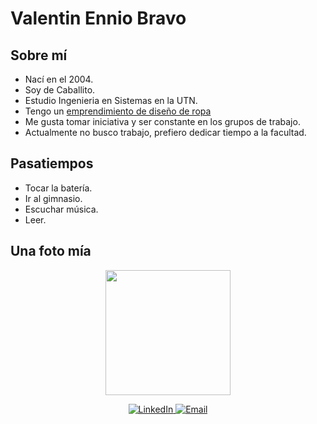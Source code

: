 # Valentin Ennio Bravo
## Sobre mí
- Nací en el 2004.
- Soy de Caballito.
- Estudio Ingenieria en Sistemas en la UTN.
- Tengo un [emprendimiento de diseño de ropa](https://es.fiverr.com/valenennio/create-an-incredible-tshirt-or-hoodie-streetwear-design)
- Me gusta tomar iniciativa y ser constante en los grupos de trabajo.
- Actualmente no busco trabajo, prefiero dedicar tiempo a la facultad.
## Pasatiempos
- Tocar la batería.
- Ir al gimnasio.
- Escuchar música.
- Leer.
## Una foto mía
<p align=center>
  <image src = "https://github.com/pdepviernestm/2024-presentacion-VEBravo/assets/146397261/06146798-4b88-4448-a4de-d3b1b0b673a3" height=auto width=200px>
</p>
<p align="center">
  <a href="https://www.linkedin.com/in/bravovalentinennio/">
    <img src="https://img.shields.io/badge/-LinkedIn-blue?style=for-the-badge&logo=linkedin" alt="LinkedIn">
  </a>
  <a href="mailto:valentinenniob@gmail.com">
    <img src="https://img.shields.io/badge/-Email-red?style=for-the-badge&logo=gmail" alt="Email">
  </a>
</p>
